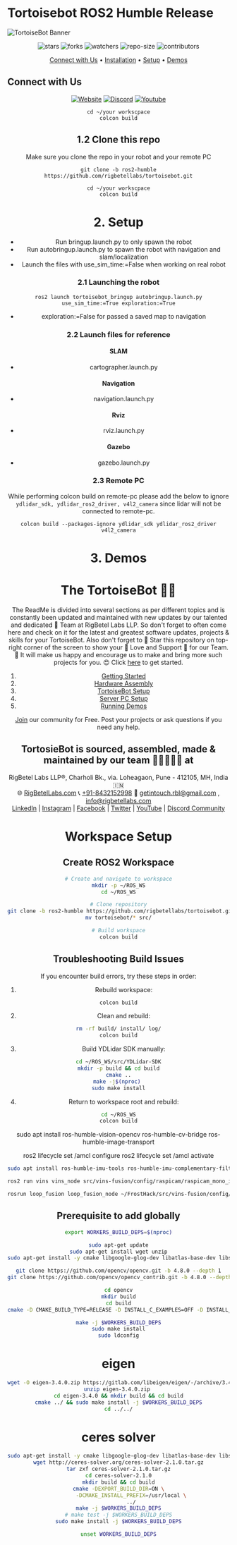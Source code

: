 # Tortoisebot ROS2 Humble Release

![TortoiseBot Banner](https://github.com/rigbetellabs/tortoisebot_docs/raw/master/imgs/packaging/pack_front.png)

<div align="center">

![stars](https://img.shields.io/github/stars/rigbetellabs/tortoisebot?style=for-the-badge)
![forks](https://img.shields.io/github/forks/rigbetellabs/tortoisebot?style=for-the-badge)
![watchers](https://img.shields.io/github/watchers/rigbetellabs/tortoisebot?style=for-the-badge)
![repo-size](https://img.shields.io/github/repo-size/rigbetellabs/tortoisebot?style=for-the-badge)
![contributors](https://img.shields.io/github/contributors/rigbetellabs/tortoisebot?style=for-the-badge)

</div>

<p align="center">
<a href="#connect-with-us">Connect with Us</a> • 
<a href="#installation">Installation</a> • 
<a href="#setup">Setup</a> • 
<a href="#demos">Demos</a>
</p>

## Connect with Us

<div align="center">

[![Website](https://img.shields.io/website?down_color=lightgrey&down_message=offline&label=Rigbetellabs%20Website&style=for-the-badge&up_color=green&up_message=online&url=https%3A%2F%2Frigbetellabs.com%2F)](https://rigbetellabs.com/)
[![Discord](https://img.shields.io/discord/890669104330063903?logo=Discord&style=for-the-badge)](https://rigbetellabs.com/discord)
[![Youtube](https://img.shields.io/youtube/channel/subscribers/UCfIX89y8OvDIbEFZAAciHEA?label=YT%20Subscribers&style=for-the-badge)](https://www.youtube.com/channel/UCfIX89y8OvDIbEFZAAciHEA)
```
cd ~/your workscpace
colcon build
```
## 1.2 Clone this repo 
Make sure you clone the repo in your robot and your remote PC 
```
git clone -b ros2-humble https://github.com/rigbetellabs/tortoisebot.git
```
```
cd ~/your workscpace
colcon build
```
# 2. Setup

- Run bringup.launch.py to only spawn the robot
- Run autobringup.launch.py to spawn the robot with navigation and slam/localization
- Launch the files with use_sim_time:=False when working on real robot

### 2.1 Launching the robot

```
ros2 launch tortoisebot_bringup autobringup.launch.py use_sim_time:=True exploration:=True
```
- exploration:=False for passed a saved map to navigation

### 2.2 Launch files for reference
#### SLAM
- cartographer.launch.py
#### Navigation
- navigation.launch.py
#### Rviz
- rviz.launch.py
#### Gazebo
- gazebo.launch.py

### 2.3 Remote PC

While performing colcon build on remote-pc please add the below to ignore `ydlidar_sdk, ydlidar_ros2_driver, v4l2_camera` since lidar will not be connected to remote-pc.

```
colcon build --packages-ignore ydlidar_sdk ydlidar_ros2_driver v4l2_camera
```

# 3. Demos

<!-- Simulation | Visualisation of Sensors (Lidar, Odometery, Camera) 
:-------------------------:|:-------------------------:
![](https://raw.githubusercontent.com/rigbetellabs/tortoisebot_docs/master/imgs/tortoiseBot_demo/002.png) |![](https://raw.githubusercontent.com/rigbetellabs/tortoisebot_docs/master/imgs/tortoiseBot_demo/005.png) 

Teleop |  Mapping | Navigation 
:-------------------------:|:-------------------------:|:-------------------------: 
![](https://raw.githubusercontent.com/rigbetellabs/tortoisebot_docs/master/imgs/tortoiseBot_demo/007.png) |  ![](https://raw.githubusercontent.com/rigbetellabs/tortoisebot_docs/master/imgs/tortoiseBot_demo/006.png) | ![](https://raw.githubusercontent.com/rigbetellabs/tortoisebot_docs/master/imgs/tortoiseBot_demo/010.png) -->

# The TortoiseBot 🐢🤖

The ReadMe is divided into several sections as per different topics and is constantly been updated and maintained with new updates by our talented and dedicated 👥 Team at RigBetel Labs LLP. So don't forget to often come here and check on it for the latest and greatest software updates, projects & skills for your TortoiseBot. Also don't forget to 🌟 Star this repository on top-right corner of the screen to show your 💖 Love and Support 🤗 for our Team. 🤩 It will make us happy and encourage us to make and bring more such projects for you. 😍 Click [here](https://github.com/rigbetellabs/tortoisebot/wiki/1.-Getting-Started) to get started.

1. [Getting Started](https://github.com/rigbetellabs/tortoisebot/wiki/1.-Getting-Started)
2. [Hardware Assembly](https://github.com/rigbetellabs/tortoisebot/wiki/2.-Hardware-Assembly)
3. [TortoiseBot Setup](https://github.com/rigbetellabs/tortoisebot/wiki/3.-TortoiseBot-Setup)
4. [Server PC Setup](https://github.com/rigbetellabs/tortoisebot/wiki/4.-Server-PC-Setup)
5. [Running Demos](https://github.com/rigbetellabs/tortoisebot/wiki/5.-Running-Demos)

[Join](https://discord.gg/qDuCSMTjvN) our community for Free. Post your projects or ask questions if you need any help.


## TortosieBot is sourced, assembled, made & maintained by our team 🧑🏻‍🤝‍🧑🏻 at<br>

RigBetel Labs LLP®, Charholi Bk., via. Loheagaon, Pune - 412105, MH, India 🇮🇳<br>
🌐 [RigBetelLabs.com](https://rigbetellabs.com) 📞 [+91-8432152998](https://wa.me/918432152998) 📨 getintouch.rbl@gmail.com , info@rigbetellabs.com <br>
[LinkedIn](http://linkedin.com/company/rigbetellabs/) | [Instagram](http://instagram.com/rigbetellabs/) | [Facebook](http://facebook.com/rigbetellabs) | [Twitter](http://twitter.com/rigbetellabs) | [YouTube](https://www.youtube.com/channel/UCfIX89y8OvDIbEFZAAciHEA) | [Discord Community](https://discord.gg/qDuCSMTjvN)



# Workspace Setup

## Create ROS2 Workspace
```bash
# Create and navigate to workspace
mkdir -p ~/ROS_WS
cd ~/ROS_WS

# Clone repository
git clone -b ros2-humble https://github.com/rigbetellabs/tortoisebot.git
mv tortoisebot/* src/

# Build workspace
colcon build
```

## Troubleshooting Build Issues

If you encounter build errors, try these steps in order:

1. Rebuild workspace:
```bash
colcon build
```

2. Clean and rebuild:
```bash
rm -rf build/ install/ log/
colcon build
```

3. Build YDLidar SDK manually:
```bash
cd ~/ROS_WS/src/YDLidar-SDK
mkdir -p build && cd build
cmake ..
make -j$(nproc) 
sudo make install
```

4. Return to workspace root and rebuild:
```bash
cd ~/ROS_WS
colcon build
```

sudo apt install ros-humble-vision-opencv ros-humble-cv-bridge ros-humble-image-transport

ros2 lifecycle set /amcl configure
ros2 lifecycle set /amcl activate

```bash
sudo apt install ros-humble-imu-tools ros-humble-imu-complementary-filter ros-humble-robot-localization
```

```bash
ros2 run vins vins_node src/vins-fusion/config/raspicam/raspicam_mono_imu.yaml
```

```bash
rosrun loop_fusion loop_fusion_node ~/FrostHack/src/vins-fusion/config/raspicam/raspicam_mono_imu.yaml
```

## Prerequisite to add globally 

```bash
export WORKERS_BUILD_DEPS=$(nproc)
```

```bash
sudo apt-get update
sudo apt-get install wget unzip
sudo apt-get install -y cmake libgoogle-glog-dev libatlas-base-dev libsuitesparse-dev libboost-python-dev libboost-dev libboost-filesystem-dev libboost-program-options-dev ros-humble-image-transport
```
```bash
git clone https://github.com/opencv/opencv.git -b 4.8.0 --depth 1
git clone https://github.com/opencv/opencv_contrib.git -b 4.8.0 --depth 1

cd opencv
mkdir build
cd build
cmake -D CMAKE_BUILD_TYPE=RELEASE -D INSTALL_C_EXAMPLES=OFF -D INSTALL_PYTHON_EXAMPLES=OFF -D OPENCV_GENERATE_PKGCONFIG=ON -D BUILD_EXAMPLES=OFF -D OPENCV_ENABLE_NONFREE=ON -D WITH_IPP=OFF -D BUILD_TESTS=OFF -D BUILD_PERF_TESTS=OFF -D BUILD_opencv_adas=OFF -D BUILD_opencv_bgsegm=OFF -D BUILD_opencv_bioinspired=OFF -D BUILD_opencv_ccalib=OFF -D BUILD_opencv_datasets=ON -D BUILD_opencv_datasettools=OFF -D BUILD_opencv_face=OFF -D BUILD_opencv_latentsvm=OFF -D BUILD_opencv_line_descriptor=OFF -D BUILD_opencv_matlab=OFF -D BUILD_opencv_optflow=ON -D BUILD_opencv_reg=OFF -D BUILD_opencv_saliency=OFF -D BUILD_opencv_surface_matching=OFF -D BUILD_opencv_text=OFF -D BUILD_opencv_tracking=ON -D BUILD_opencv_xobjdetect=OFF -D BUILD_opencv_xphoto=OFF -D BUILD_opencv_stereo=OFF -D BUILD_opencv_hdf=OFF -D BUILD_opencv_cvv=OFF -D BUILD_opencv_fuzzy=OFF -D BUILD_opencv_dnn=OFF -D BUILD_opencv_dnn_objdetect=OFF -D BUILD_opencv_dnn_superres=OFF -D BUILD_opencv_dpm=OFF -D BUILD_opencv_quality=OFF -D BUILD_opencv_rapid=OFF -D BUILD_opencv_rgbd=OFF -D BUILD_opencv_sfm=OFF -D BUILD_opencv_shape=ON -D BUILD_opencv_stitching=OFF -D BUILD_opencv_structured_light=OFF -D BUILD_opencv_alphamat=OFF -D BUILD_opencv_aruco=OFF -D BUILD_opencv_phase_unwrapping=OFF -D BUILD_opencv_photo=OFF -D BUILD_opencv_gapi=OFF -D BUILD_opencv_video=ON -D BUILD_opencv_ml=OFF -D BUILD_opencv_python2=OFF -D WITH_GSTREAMER=OFF -D ENABLE_PRECOMPILED_HEADERS=OFF -D CMAKE_INSTALL_PREFIX=/usr/local -D OPENCV_EXTRA_MODULES_PATH=../../opencv_contrib/modules/ ../
```

```bash
make -j $WORKERS_BUILD_DEPS
sudo make install
sudo ldconfig
```

# eigen
```bash
wget -O eigen-3.4.0.zip https://gitlab.com/libeigen/eigen/-/archive/3.4.0/eigen-3.4.0.zip 
unzip eigen-3.4.0.zip 
cd eigen-3.4.0 && mkdir build && cd build
cmake ../ && sudo make install -j $WORKERS_BUILD_DEPS
cd ../../
```

# ceres solver
```bash
sudo apt-get install -y cmake libgoogle-glog-dev libatlas-base-dev libsuitesparse-dev
wget http://ceres-solver.org/ceres-solver-2.1.0.tar.gz
tar zxf ceres-solver-2.1.0.tar.gz
cd ceres-solver-2.1.0
mkdir build && cd build
cmake -DEXPORT_BUILD_DIR=ON \
        -DCMAKE_INSTALL_PREFIX=/usr/local \
        ../
make -j $WORKERS_BUILD_DEPS
# make test -j $WORKERS_BUILD_DEPS
sudo make install -j $WORKERS_BUILD_DEPS
```
```bash
unset WORKERS_BUILD_DEPS
```